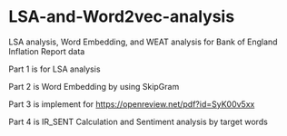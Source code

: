 # LSA-and-Word2vec-analysis
LSA analysis, Word Embedding, and WEAT analysis for Bank of England Inflation Report data

Part 1 is for LSA analysis

Part 2 is Word Embedding by using SkipGram

Part 3 is implement for https://openreview.net/pdf?id=SyK00v5xx 

Part 4 is IR_SENT Calculation and Sentiment analysis by target words 

